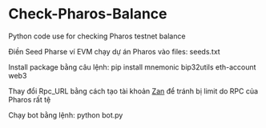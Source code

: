 # Check-Pharos-Balance
Python code use for checking Pharos testnet balance

Điền Seed Pharse ví EVM chạy dự án Pharos vào files: seeds.txt

Install package bằng câu lệnh: pip install mnemonic bip32utils eth-account web3

Thay đổi Rpc_URL bằng cách tạo tài khoản [Zan](https://zan.top/faucet/pharos) để tránh bị limit do RPC của Pharos rất tệ

Chạy bot bằng lệnh: python bot.py
